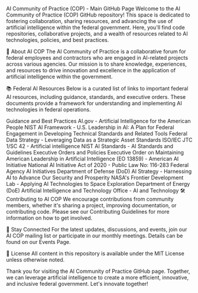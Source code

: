 AI Community of Practice (COP) - Main GitHub Page
Welcome to the AI Community of Practice (COP) GitHub repository! This space is dedicated to fostering collaboration, sharing resources, and advancing the use of artificial intelligence within the federal government. Here, you'll find code repositories, collaborative projects, and a wealth of resources related to AI technologies, policies, and best practices.

🌟 About AI COP
The AI Community of Practice is a collaborative forum for federal employees and contractors who are engaged in AI-related projects across various agencies. Our mission is to share knowledge, experiences, and resources to drive innovation and excellence in the application of artificial intelligence within the government.

📚 Federal AI Resources
Below is a curated list of links to important federal AI resources, including guidance, standards, and executive orders. These documents provide a framework for understanding and implementing AI technologies in federal operations.

Guidance and Best Practices
AI.gov - Artificial Intelligence for the American People
NIST AI Framework - U.S. Leadership in AI: A Plan for Federal Engagement in Developing Technical Standards and Related Tools
Federal Data Strategy - Leveraging Data as a Strategic Asset
Standards
ISO/IEC JTC 1/SC 42 - Artificial intelligence
NIST AI Standards - AI Standards and Guidelines
Executive Orders and Policies
Executive Order on Maintaining American Leadership in Artificial Intelligence (EO 13859) - American AI Initiative
National AI Initiative Act of 2020 - Public Law No: 116-283
Federal Agency AI Initiatives
Department of Defense (DoD) AI Strategy - Harnessing AI to Advance Our Security and Prosperity
NASA's Frontier Development Lab - Applying AI Technologies to Space Exploration
Department of Energy (DoE) Artificial Intelligence and Technology Office - AI and Technology
🛠️ Contributing to AI COP
We encourage contributions from community members, whether it's sharing a project, improving documentation, or contributing code. Please see our Contributing Guidelines for more information on how to get involved.

📢 Stay Connected
For the latest updates, discussions, and events, join our AI COP mailing list or participate in our monthly meetings. Details can be found on our Events Page.

📄 License
All content in this repository is available under the MIT License unless otherwise noted.

Thank you for visiting the AI Community of Practice GitHub page. Together, we can leverage artificial intelligence to create a more efficient, innovative, and inclusive federal government. Let's innovate together!
